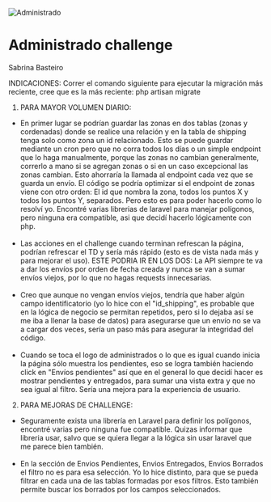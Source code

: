 ![Administrado](https://administrado-assets.s3.amazonaws.com/img/logo_mail.png "Administrado")

# Administrado challenge
Sabrina Basteiro

INDICACIONES:
Correr el comando siguiente para ejecutar la migración más reciente, cree que es la más reciente:
php artisan migrate

1) PARA MAYOR VOLUMEN DIARIO:

* En primer lugar se podrían guardar las zonas en dos tablas (zonas y cordenadas) donde se realice una relación y en la tabla de shipping tenga solo como zona un id relacionado. Esto se puede guardar mediante un cron pero que no corra todos los días o un simple endpoint que lo haga manualmente, porque las zonas no cambian generalmente, correrlo a mano si se agregan zonas o si en un caso excepcional las zonas cambian. Esto ahorraría la llamada al endpoint cada vez que se guarda un envío.
El código se podría optimizar si el endpoint de zonas viene con otro orden: El id que nombra la zona, todos los puntos X y todos los puntos Y, separados. Pero esto es para poder hacerlo como lo resolví yo. Encontré varias librerias de laravel para manejar polígonos, pero ninguna era compatible, asi que decidí hacerlo lógicamente con php.
</br></br>
* Las acciones en el challenge cuando terminan refrescan la página, podrían refrescar el TD y sería más rápido (esto es de vista nada más y para mejorar el uso).
ESTE PODRIA IR EN LOS DOS: La API siempre te va a dar los envíos por orden de fecha creada y nunca se van
a sumar envíos viejos, por lo que no hagas requests innecesarias.
</br></br>
* Creo que aunque no vengan envíos viejos, tendría que haber algún campo identificatorio (yo lo hice con el "id_shipping", es probable que en la lógica de negocio se permitan repetidos, pero si lo dejaba así se me iba a llenar la base de datos) para asegurarse que un envío no se va a cargar dos veces, sería un paso más para asegurar la integridad del código.
</br></br>
* Cuando se toca el logo de administrados o lo que es igual cuando inicia la página sólo muestra los pendientes, eso se logra también haciendo click en "Envíos pendientes" así que en el general lo que decidí hacer es mostrar pendientes y entregados, para sumar una vista extra y que no sea igual al filtro. Sería una mejora para la experiencia de usuario.



2) PARA MEJORAS DE CHALLENGE:

* Seguramente exista una librería en Laravel para definir los polígonos, encontré varias pero ninguna fue compatible. Quizas informar que libreria usar, salvo que se quiera llegar a la lógica sin usar laravel que me parece bien también.
</br></br>
* En la sección de Envios Pendientes, Envios Entregados, Envios Borrados el filtro no es para esa selección. Yo lo hice distinto, para que se pueda filtrar en cada una de las tablas formadas por esos filtros. Esto también permite buscar los borrados por los campos seleccionados.


